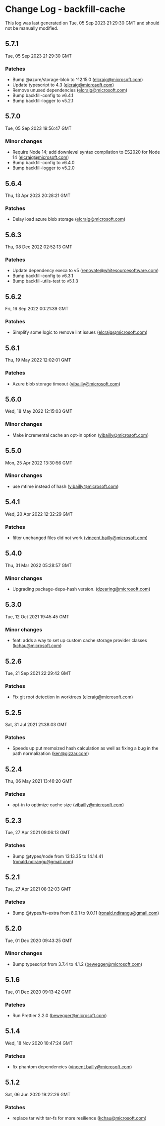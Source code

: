# Change Log - backfill-cache

This log was last generated on Tue, 05 Sep 2023 21:29:30 GMT and should not be manually modified.

<!-- Start content -->

## 5.7.1

Tue, 05 Sep 2023 21:29:30 GMT

### Patches

- Bump @azure/storage-blob to ^12.15.0 (elcraig@microsoft.com)
- Update typescript to 4.3 (elcraig@microsoft.com)
- Remove unused dependencies (elcraig@microsoft.com)
- Bump backfill-config to v6.4.1
- Bump backfill-logger to v5.2.1

## 5.7.0

Tue, 05 Sep 2023 19:56:47 GMT

### Minor changes

- Require Node 14; add downlevel syntax compilation to ES2020 for Node 14 (elcraig@microsoft.com)
- Bump backfill-config to v6.4.0
- Bump backfill-logger to v5.2.0

## 5.6.4

Thu, 13 Apr 2023 20:28:21 GMT

### Patches

- Delay load azure blob storage (elcraig@microsoft.com)

## 5.6.3

Thu, 08 Dec 2022 02:52:13 GMT

### Patches

- Update dependency execa to v5 (renovate@whitesourcesoftware.com)
- Bump backfill-config to v6.3.1
- Bump backfill-utils-test to v5.1.3

## 5.6.2

Fri, 16 Sep 2022 00:21:39 GMT

### Patches

- Simplify some logic to remove lint issues (elcraig@microsoft.com)

## 5.6.1

Thu, 19 May 2022 12:02:01 GMT

### Patches

- Azure blob storage timeout (vibailly@microsoft.com)

## 5.6.0

Wed, 18 May 2022 12:15:03 GMT

### Minor changes

- Make incremental cache an opt-in option (vibailly@microsoft.com)

## 5.5.0

Mon, 25 Apr 2022 13:30:56 GMT

### Minor changes

- use mtime instead of hash (vibailly@microsoft.com)

## 5.4.1

Wed, 20 Apr 2022 12:32:29 GMT

### Patches

- filter unchanged files did not work (vincent.bailly@microsoft.com)

## 5.4.0

Thu, 31 Mar 2022 05:28:57 GMT

### Minor changes

- Upgrading package-deps-hash version. (dzearing@microsoft.com)

## 5.3.0

Tue, 12 Oct 2021 19:45:45 GMT

### Minor changes

- feat: adds a way to set up custom cache storage provider classes
  (kchau@microsoft.com)

## 5.2.6

Tue, 21 Sep 2021 22:29:42 GMT

### Patches

- Fix git root detection in worktrees (elcraig@microsoft.com)

## 5.2.5

Sat, 31 Jul 2021 21:38:03 GMT

### Patches

- Speeds up put memoized hash calculation as well as fixing a bug in the path
  normalization (ken@gizzar.com)

## 5.2.4

Thu, 06 May 2021 13:46:20 GMT

### Patches

- opt-in to optimize cache size (vibailly@microsoft.com)

## 5.2.3

Tue, 27 Apr 2021 09:06:13 GMT

### Patches

- Bump @types/node from 13.13.35 to 14.14.41 (ronald.ndirangu@gmail.com)

## 5.2.1

Tue, 27 Apr 2021 08:32:03 GMT

### Patches

- Bump @types/fs-extra from 8.0.1 to 9.0.11 (ronald.ndirangu@gmail.com)

## 5.2.0

Tue, 01 Dec 2020 09:43:25 GMT

### Minor changes

- Bump typescript from 3.7.4 to 4.1.2 (bewegger@microsoft.com)

## 5.1.6

Tue, 01 Dec 2020 09:13:42 GMT

### Patches

- Run Prettier 2.2.0 (bewegger@microsoft.com)

## 5.1.4

Wed, 18 Nov 2020 10:47:24 GMT

### Patches

- fix phantom dependencies (vincent.bailly@microsoft.com)

## 5.1.2

Sat, 06 Jun 2020 19:22:26 GMT

### Patches

- replace tar with tar-fs for more resilience (kchau@microsoft.com)
